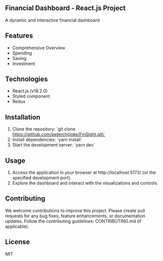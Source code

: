 
## Financial Dashboard - React.js Project

A dynamic and interactive financial dashboard

## Features

* Comprehensive Overview
* Spending
* Saving
* Investment

## Technologies

* React.js (v18.2.0)
* Styled component
* Redux

## Installation

1. Clone the repository: \`git clone https://github.com/peterchijioke/FinSight.git\`
2. Install dependencies: \`yarn install\` 
3. Start the development server: \`yarn dev\` 

## Usage

1. Access the application in your browser at http://localhost:5173/ (or the specified development port).
2. Explore the dashboard and interact with the visualizations and controls.


## Contributing

We welcome contributions to improve this project.
Please create pull requests for any bug fixes, feature enhancements, or documentation updates.
Follow the contributing guidelines: CONTRIBUTING.md (if applicable).

## License

MIT